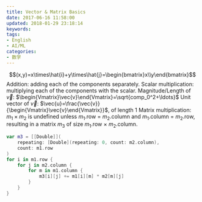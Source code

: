 ```yaml
---
title: Vector & Matrix Basics
date: 2017-06-16 11:58:00
updated: 2018-01-29 23:18:14
keywords:
tags:
- English
- AI/ML
categories:
- 数学
---
```


$$(x,y)=x\times\hat{i}+y\times\hat{j}=\begin{bmatrix}x\\y\end{bmatrix}$$
Addition: adding each of the components separately.
Scalar multiplication: multiplying each of the components with the scalar.
Magnitude/Length of $\vec{v}$: $\begin{Vmatrix}\vec{v}\end{Vmatrix}=\sqrt{comp_0^2+\ldots}$
Unit vector of $\vec{v}$: $\vec{u}=\frac{\vec{v}}{\begin{Vmatrix}\vec{v}\end{Vmatrix}}$, of length 1
Matrix multiplication: $m_1\times m_2$ is undefined unless $m_1$.row = $m_2$.column and $m_1$.column = $m_2$.row, resulting in a matrix $m_3$ of size $m_1$.row $\times$ $m_2$.column.

```swift
var m3 = [[Double]](
    repeating: [Double](repeating: 0, count: m2.column),
    count: m1.row
)
for i in m1.row {
    for j in m2.column {
        for m in m1.column {
            m3[i][j] += m1[i][m] * m2[m][j]
        }
    }
}
```
